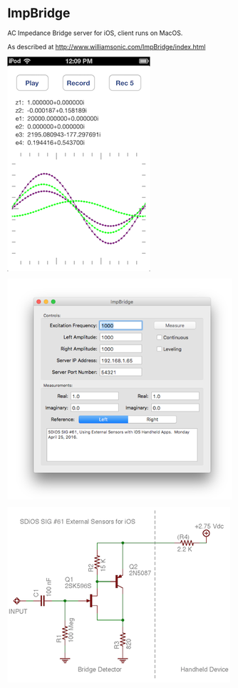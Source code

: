 # ImpBridge
AC Impedance Bridge server for iOS, client runs on MacOS.

As described at http://www.williamsonic.com/ImpBridge/index.html

![iOS Screen Capture](iOS-ImpBridge.png "iOS ImpBridge")

![MacOS Screen Capture](MacOS-ImpBridge.png "MacOS ImpBridge")

![Bridge Detector Circuit](Schematic.png "Detector Schematic")
